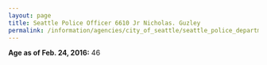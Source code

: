 ```yaml
---
layout: page
title: Seattle Police Officer 6610 Jr Nicholas. Guzley
permalink: /information/agencies/city_of_seattle/seattle_police_department/copbook/6610/
---
```


**Age as of Feb. 24, 2016:** 46

